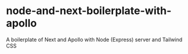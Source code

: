 # node-and-next-boilerplate-with-apollo
A boilerplate of Next and Apollo with Node (Express) server and Tailwind CSS
